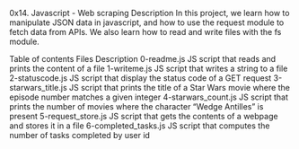 0x14. Javascript - Web scraping Description In this project, we learn how to manipulate JSON data in javascript, and how to use the request module to fetch data from APIs. We also learn how to read and write files with the fs module.

Table of contents Files Description 0-readme.js JS script that reads and prints the content of a file 1-writeme.js JS script that writes a string to a file 2-statuscode.js JS script that display the status code of a GET request 3-starwars_title.js JS script that prints the title of a Star Wars movie where the episode number matches a given integer 4-starwars_count.js JS script that prints the number of movies where the character “Wedge Antilles” is present 5-request_store.js JS script that gets the contents of a webpage and stores it in a file 6-completed_tasks.js JS script that computes the number of tasks completed by user id
